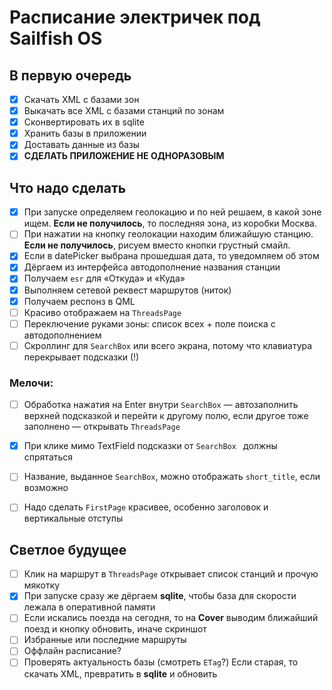 # Расписание электричек под Sailfish OS

## В первую очередь

- [x] Cкачать XML с базами зон
- [x] Выкачать все XML с базами станций по зонам
- [x] Сконвертировать их в sqlite
- [x] Хранить базы в приложении
- [x] Доставать данные из базы
- [x] **СДЕЛАТЬ ПРИЛОЖЕНИЕ НЕ ОДНОРАЗОВЫМ**

## Что надо сделать

- [x] При запуске определяем геолокацию и по ней решаем, в какой зоне ищем. **Если не получилось**, то последняя зона, из коробки Москва.
- [ ] При нажатии на кнопку геолокации находим ближайшую станцию. **Если не получилось**, рисуем вместо кнопки грустный смайл.
- [x] Если в datePicker выбрана прошедшая дата, то уведомляем об этом
- [x] Дёргаем из интерфейса автодополнение названия станции 
- [x] Получаем `esr` для «Откуда» и «Куда»
- [x] Выполняем сетевой  реквест маршрутов (ниток)
- [x] Получаем респонз в QML
- [ ] Красиво отображаем на `ThreadsPage`
- [ ] Переключение руками зоны: список всех + поле поиска с автодополнением
- [ ] Скроллинг для `SearchBox` или всего экрана, потому что клавиатура перекрывает подсказки (!)

### Мелочи:

- [ ] Обработка нажатия на Enter внутри `SearchBox` — автозаполнить верхней подсказкой и перейти к другому полю, если другое тоже заполнено — открывать `ThreadsPage`
- [x] При клике мимо TextField подсказки от `SearchBox ` должны спрятаться
- [ ] Название, выданное `SearchBox`, можно отображать `short_title`, если возможно
- [ ] Надо сделать `FirstPage` красивее, особенно заголовок и вертикальные отступы   





## Светлое будущее 
- [ ] Клик на маршрут в `ThreadsPage` открывает список станций и прочую мякотку
- [x] При запуске сразу же дёргаем **sqlite**, чтобы база для скорости лежала в оперативной памяти 
- [ ] Если искались поезда на сегодня, то на **Cover** выводим ближайший поезд и кнопку обновить, иначе скриншот
- [ ] Избранные или последние маршруты
- [ ] Оффлайн расписание?
- [ ] Проверять актуальность базы (смотреть `ETag`?) Если старая, то скачать XML, превратить в **sqlite** и обновить
